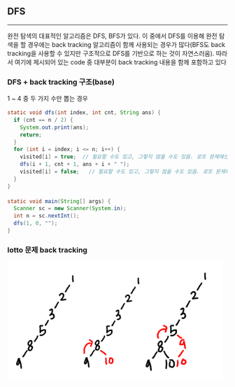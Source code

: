 ## DFS
---

완전 탐색의 대표적인 알고리즘은 DFS, BFS가 있다. 이 중에서 DFS를 이용해 완전 탐색을 할 경우에는 back tracking 알고리즘이 함께 사용되는 경우가 많다(BFS도 back tracking을 사용할 수 있지만 구조적으로 DFS를 기반으로 하는 것이 자연스러움). 따라서 여기에 제시되어 있는 code 중 대부분이 back tracking 내용을 함께 포함하고 있다

### DFS + back tracking 구조(base)

1 ~ 4 중 두 가지 수만 뽑는 경우

```Java
static void dfs(int index, int cnt, String ans) {
  if (cnt == n / 2) {
    System.out.print(ans);
    return;
  }
  for (int i = index; i <= n; i++) {
    visited[i] = true;  // 필요할 수도 있고, 그렇지 않을 수도 있음. 로또 문제에선 필요 없다
    dfs(i + 1, cnt + 1, ans + i + " ");
    visited[i] = false;   // 필요할 수도 있고, 그렇지 않을 수도 있음. 로또 문제에선 필요 없다
  }
}

static void main(String[] args) {
  Scanner sc = new Scanner(System.in);
  int n = sc.nextInt();
  dfs(1, 0, "");
}
```

### lotto 문제 back tracking

![image](./lotto.png)
